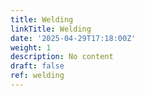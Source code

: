 ```yaml
---
title: Welding
linkTitle: Welding
date: '2025-04-29T17:18:00Z'
weight: 1
description: No content
draft: false
ref: welding
---
```


